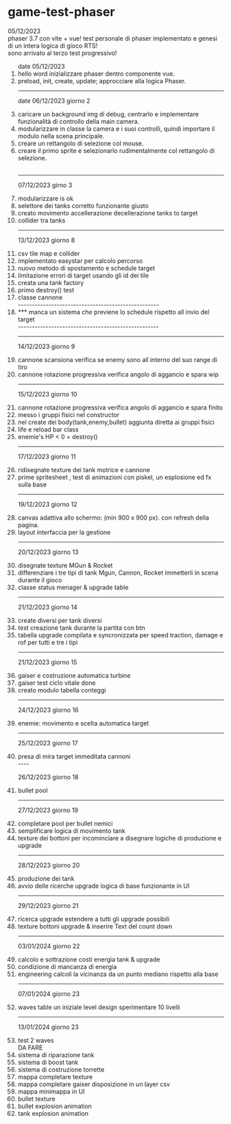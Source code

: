 # game-test-phaser

05/12/2023 <br>
phaser 3.7 con vite + vue!
test personale di phaser implementato e genesi di un intera logica di gioco RTS! <br>
sono arrivato al terzo test progressivo!
<ol>
  date 05/12/2023
  <li> hello word inizializzare phaser dentro componente vue.</li>
  <li> preload, init, create, update; approcciare alla logica Phaser.</li>

  ----
  date 06/12/2023 giorno 2
  <li> caricare un background img di debug, centrarlo e implementare funzionalità di controllo della main camera.</li>
  <li>modularizzare in classe la camera e i suoi controlli, quindi importare il modulo nella scena principale.</li>
  <li>creare un rettangolo di selezione col mouse.</li>
  <li>creare il primo sprite e selezionarlo rudimentalmente col rettangolo di selezione.</li>
  <br>

----------
07/12/2023 girno 3
  <li>modularizzare is ok</li>
  <li>selettore dei tanks corretto funzionante giusto</li>
  <li>creato movimento accellerazione decellerazione tanks to target </li>
  <li>collider tra tanks </li>

---
13/12/2023 giorno 8
  <li>csv tile map e collider</li>
  <li>implementato easystar per calcolo percorso</li>
  <li>nuovo metodo di spostamento e schedule target</li>
  <li>limitazione errori di target usando gli id dei tile</li>
  <li>creata una tank factory</li>
  <li>primo destroy() test</li>
  <li>classe cannone</li>
  ---------------------------------------------------
  <li> *** manca un sistema che previene lo schedule rispetto all invio del target</li>
  ---------------------------------------------------
  
---
14/12/2023 giorno 9
  <li>cannone scansiona verifica se enemy sono all interno del suo range di tiro</li>
  <li>cannone rotazione progressiva verifica angolo di aggancio e spara wip</li>
  
  
---
15/12/2023 giorno 10
  <li>cannone rotazione progressiva verifica angolo di aggancio e spara finito</li>
  <li>messo i gruppi fisici nel constructor</li>
  <li>nel create dei body(tank,enemy,bullet) aggiunta diretta ai gruppi fisici</li>
  <li>life e reload bar class</li>
  <li>enemie's HP < 0 = destroy()</li>

---
17/12/2023 giorno 11
  <li>ridisegnate texture dei tank motrice e cannone</li>
  <li>prime spritesheet , test di animazioni con piskel, un esplosione ed fx sulla base</li>

----
19/12/2023 giorno 12
  <li>canvas adattiva allo schermo: (min 900 x 900 px). con refresh della pagina. </li>
  <li>layout interfaccia per la gestione </li>

----
20/12/2023 giorno 13
  <li>disegnate texture  MGun & Rocket </li>
  <li>differenziare i tre tipi di tank Mgun, Cannon, Rocket immetterli in scena durante il gioco </li>
  <li>classe status menager & upgrade table</li>

----
21/12/2023 giorno 14
  <li>create diversi per tank diversi</li>
  <li>test creazione tank durante la partita con btn</li>
  <li>tabella upgrade compilata e syncronizzata per speed traction, damage e rof per tutti e tre i tipi</li>

----
21/12/2023 giorno 15
  <li>gaiser e costruzione automatica turbine</li>
  <li>gaiser test ciclo vitale done</li>
  <li>creato modulo tabella conteggi</li>

----
24/12/2023 giorno 16
<li>enemie:  movimento e scelta automatica target </li>

----
25/12/2023 giorno 17
<li>presa di mira target immeditata cannoni </li>
----

26/12/2023 giorno 18
<li>bullet pool</li>

----
27/12/2023 giorno 19
<li>completare pool per bullet nemici</li>
<li>semplificare logica di movimento tank</li>
<li>texture dei bottoni per incominciare a disegnare logiche di produzione e upgrade</li>

----
28/12/2023 giorno 20
<li>produzione dei tank</li>
<li>avvio delle ricerche upgrade logica di base funzionante in UI</li>

----
  29/12/2023 giorno 21
<li>ricerca upgrade estendere a tutti gli upgrade possibili</li>
<li>texture bottoni upgrade & inserire Text del count down </li>

----
  03/01/2024 giorno 22
<li>calcolo e sottrazione costi energia tank & upgrade</li>
<li>condizione di mancanza di energia</li>
<li>engineering calcoli la vicinanza da un punto mediano rispetto alla base</li>

----
  07/01/2024 giorno 23
<li>waves table un iniziale level design sperimentare 10 livelli </li>


----
  13/01/2024 giorno 23
<li>test 2 waves</li>
    DA FARE
<li>sistema di riparazione tank</li>
<li>sistema di boost tank</li>
<li>sistema di costruzione torrette</li>
<li>mappa completare texture </li>
<li>mappa completare gaiser disposizione in un layer csv</li>
<li>mappa minimappa in UI</li>
<li>bullet texture</li>
<li>bullet explosion animation</li>
<li>tank explosion animation</li>


